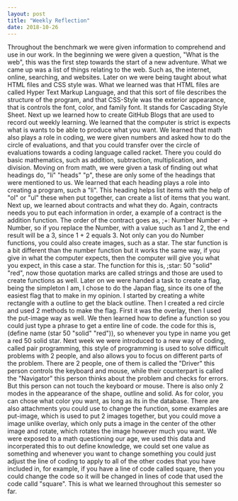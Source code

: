 ```yaml
---
layout: post
title: "Weekly Reflection"
date: 2018-10-26
---
```


Throughout the benchmark we were given information to comprehend and use in our work. In the beginning we were given a question, "What is the web", this was the first step towards the start of a new adventure. What we came up was a list of things relating to the web. Such as, the internet, online, searching, and websites. Later on we were being taught about what HTML files and CSS style was. What we learned was that HTML files are called Hyper Text Markup Language, and that this sort of file describes the structure of the program, and that CSS-Style was the exterior appearance, that is controls the font, color, and family font. It stands for Cascading Style Sheet. Next up we learned how to create GitHub Blogs that are used to record out weekly learning. We learned that the computer is strict is expects what is wants to be able to produce what you want. We learned that math also plays a role in coding, we were given numbers and asked how to do the circle of evaluations, and that you could transfer over the circle of evaluations towards a coding language called racket. There you could do basic mathematics, such as addition, subtraction, multiplication, and division. Moving on from math, we were given a task of finding out what headings do, "li" "heads" "p", these are only some of the headings that were mentioned to us. We learned that each heading plays a role into creating a program, such a "li". This heading helps list items with the help of "ol" or "ul" these when put together, can create a list of items that you want. Next up, we learned about contracts and what they do. Again, contracts needs you to put each information in order, a example of a contract is the addition function. The order of the contract goes as, ;+: Number Number -> Number, so if you replace the Number, with a value such as 1 and 2, the end result will be a 3, since 1 + 2 equals 3. Not only can you do Number functions, you could also create images, such as a star. The star function is a bit different than the number function but it works the same way, if you give in what the computer expects, then the computer will give you what you expect, in this case a star. The function for this is, ;star: 50 "solid" "red", now those quotation marks are called strings and those are used to create functions as well. Later on we were handed a task to create a flag, being the simpleton I am, I chose to do the Japan flag, since its one of the easiest flag that to make in my opinion. I started by creating a white rectangle with a outline to get the black outline. Then I created a red circle and used 2 methods to make the flag. First it was the overlay, then I used the put-image way as well. We then learned how to define a function so you could just type a phrase to get a entire line of code. the code for this is, (define name (star 50 "solid" "red")), so whenever you type in name you get a red 50 solid star. Next week we were introduced to a new way of coding, called pair programming, this style of programming is used to solve difficult problems with 2 people, and also allows you to focus on different parts of the problem. There are 2 people, one of them is called the "Driver" this person controls the keyboard and mouse, while their counterpart is called the "Navigator" this person thinks about the problem and checks for errors. But this person can not touch the keyboard or mouse. There is also only 2 modes in the appearance of the shape, outline and solid. As for color, you can chose what color you want, as long as its in the database. There are also attachments you could use to change the function, some examples are put-image, which is used to put 2 images together, but you could move a image unlike overlay, which only puts a image in the center of the other image and rotate, which rotates the image however much you want. We were exposed to a math questioning our age, we used this data and incorperated this to out define knowledge, we could set one value as something and whenever you want to change something you could just adjust the line of coding to apply to all of the other codes that you have included in, for example, if you have a line of code called square, then you could change the code so it will be changed in lines of code that used the code calld "square". This is what we learned throughout this semester so far.
